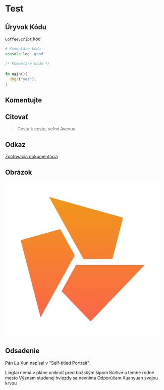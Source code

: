 [Markdown 全局注释]:#

# Test

## Úryvok Kódu

`CoffeeScript` kód

```coffee
# Komentáre kódu
console.log 'good'


```

```rust
/* Komentáre kódu */

fn main(){
  dbg!("yes");
}
```

## Komentujte

<!-- HTML 注释 --> 

<!-- 多行注释 --> 

## Citovať

> Cesta k ceste, veľmi Avenue

## Odkaz

[Zúčtovacia dokumentácia](https://github.com/xxai-art/xxai-art-md)

## Obrázok

![xxAI. Art Brand Identity](https://raw.githubusercontent.com/xxai-art/web/main/file/svg/logo.svg)

## Odsadenie

Pán Lu Xun napísal v "Self-titled Portrait":

  Lingtai nemá v pláne uniknúť pred božským šípom
  Búrlivé a temné rodné mesto
  Význam studenej hviezdy sa nevníma
  Odporúčam Xuanyuan svojou krvou



